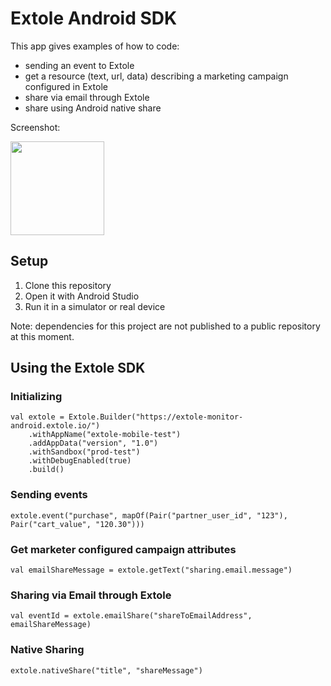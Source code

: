 # Extole Android SDK

This app gives examples of how to code:
- sending an event to Extole
- get a resource (text, url, data) describing a marketing campaign configured in Extole
- share via email through Extole
- share using Android native share

Screenshot:

[<img src="https://user-images.githubusercontent.com/304224/130804856-ee7b5404-4a8d-4975-ad17-85cc0bf6e253.png" width="150">](https://github.com/extole/android-sdk/blob/master/app/src/main/java/com/extole/androidsdk/MainActivity.kt)

## Setup

1. Clone this repository
2. Open it with Android Studio
3. Run it in a simulator or real device

Note: dependencies for this project are not published to a public repository at this moment.

## Using the Extole SDK

### Initializing

```
val extole = Extole.Builder("https://extole-monitor-android.extole.io/")
    .withAppName("extole-mobile-test")
    .addAppData("version", "1.0")
    .withSandbox("prod-test")
    .withDebugEnabled(true)
    .build()
```

### Sending events

```
extole.event("purchase", mapOf(Pair("partner_user_id", "123"), Pair("cart_value", "120.30")))
```

### Get marketer configured campaign attributes

```
val emailShareMessage = extole.getText("sharing.email.message")
```

### Sharing via Email through Extole

```
val eventId = extole.emailShare("shareToEmailAddress", emailShareMessage)
```

### Native Sharing

```
extole.nativeShare("title", "shareMessage")
```
